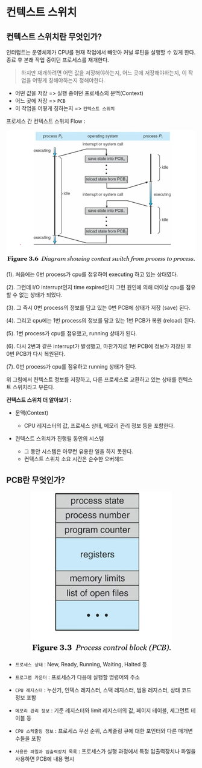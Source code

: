 # 컨텍스트 스위치

## 컨텍스트 스위치란 무엇인가?

인터럽트는 운영체제가 CPU를 현재 작업에서 빼앗아 커널 루틴을 실행할 수 있게 한다.
종료 후 본래 작업 중이던 프로세스를 재개한다.

> 하지만 재개하려면 어떤 값을 저장해야하는지, 어느 곳에 저장해야하는지, 이 작업을 어떻게 칭해야하는지 정해야한다.

- 어떤 값을 저장 => 실행 중이던 프로세스의 문맥(Context)
- 어느 곳에 저장 => `PCB`
- 이 작업을 어떻게 칭하는지 => `컨텍스트 스위치`

프로세스 간 컨텍스트 스위치 Flow :

<p align ="center">
    <img src= "./resource/context_switch.png">
</p>

(1). 처음에는 0번 process가 cpu를 점유하여 executing 하고 있는 상태였다.

(2). 그런데 I/O interrupt인지 time expired인지 그런 원인에 의해 더이상 cpu를 점유할 수 없는 상태가 되었다.

(3). 그 즉시 0번 process의 정보를 담고 있는 0번 PCB에 상태가 저장 (save) 된다.

(4). 그리고 cpu에는 1번 process의 정보를 담고 있는 1번 PCB가 복원 (reload) 된다.

(5). 1번 process가 cpu를 점유했고, running 상태가 된다.

(6). 다시 2번과 같은 interrupt가 발생했고, 마찬가지로 1번 PCB에 정보가 저장된 후 0번 PCB가 다시 복원된다.

(7). 0번 process가 cpu를 점유하고 running 상태가 된다.

위 그림에서 컨텍스트 정보를 저장하고, 다른 프로세스로 교환하고 있는 상태를 컨텍스트 스위치라고 부른다.

**컨텍스트 스위치 더 알아보기 :**

- 문맥(Context)

  - CPU 레지스터의 값, 프로세스 상태, 메모리 관리 정보 등을 포함한다.

- 컨텍스트 스위치가 진행될 동안의 시스템
  - 그 동안 시스템은 아무런 유용한 일을 하지 못한다.
  - 컨텍스트 스위치 소요 시간은 순수한 오버헤드

## PCB란 무엇인가?

<p align ="center">
    <img src= "./resource/pcb.png">
</p>

- `프로세스 상태` : New, Ready, Running, Waiting, Halted 등

- `프로그램 카운터` : 프로세스가 다음에 실행할 명령어의 주소

- `CPU 레지스터` : 누산기, 인덱스 레지스터, 스택 레지스터, 범용 레지스터, 상태 코드 정보 포함

- `메모리 관리 정보` : 기준 레지스터와 limit 레지스터의 값, 페이지 테이블, 세그먼트 테이블 등

- `CPU 스케줄링 정보` : 프로세스 우선 순위, 스케줄링 큐에 대한 포인터와 다른 매개변수들을 포함

- `사용한 파일과 입출력장치 목록` : 프로세스가 실행 과정에서 특정 입출력장치나 파일을 사용하면 PCB에 내용 명시
